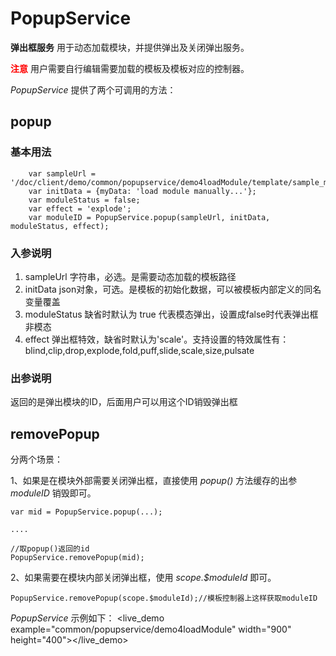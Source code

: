 # PopupService #

**弹出框服务** 用于动态加载模块，并提供弹出及关闭弹出服务。

<font color=red>**注意**</font> 用户需要自行编辑需要加载的模板及模板对应的控制器。


*PopupService* 提供了两个可调用的方法：

## popup ##

### 基本用法

		var sampleUrl = '/doc/client/demo/common/popupservice/demo4loadModule/template/sample_module.html';
        var initData = {myData: 'load module manually...'};
		var moduleStatus = false;
		var effect = 'explode';
        var moduleID = PopupService.popup(sampleUrl, initData, moduleStatus, effect);

### 入参说明

1. sampleUrl 字符串，必选。是需要动态加载的模板路径
2. initData json对象，可选。是模板的初始化数据，可以被模板内部定义的同名变量覆盖
3. moduleStatus 缺省时默认为 true 代表模态弹出，设置成false时代表弹出框非模态
4. effect 弹出框特效，缺省时默认为'scale'。支持设置的特效属性有：blind,clip,drop,explode,fold,puff,slide,scale,size,pulsate 

### 出参说明

返回的是弹出模块的ID，后面用户可以用这个ID销毁弹出框

## removePopup ##

分两个场景：

1、如果是在模块外部需要关闭弹出框，直接使用 *popup()* 方法缓存的出参 *moduleID* 销毁即可。

	var mid = PopupService.popup(...);

	....

	//取popup()返回的id
	PopupService.removePopup(mid);

2、如果需要在模块内部关闭弹出框，使用 *scope.$moduleId* 即可。

    PopupService.removePopup(scope.$moduleId);//模板控制器上这样获取moduleID



*PopupService* 示例如下：
<live_demo example="common/popupservice/demo4loadModule" width="900" height="400"></live_demo>